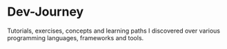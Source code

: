 # Dev-Journey

Tutorials, exercises, concepts and learning paths I discovered over various programming languages, frameworks and tools.
